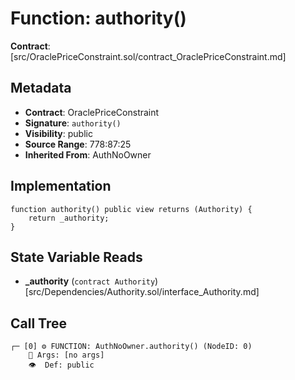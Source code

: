 # Function: authority()

**Contract**: [src/OraclePriceConstraint.sol/contract_OraclePriceConstraint.md]

## Metadata

- **Contract**: OraclePriceConstraint
- **Signature**: `authority()`
- **Visibility**: public
- **Source Range**: 778:87:25
- **Inherited From**: AuthNoOwner

## Implementation

```solidity
function authority() public view returns (Authority) {
    return _authority;
}
```

## State Variable Reads

- **_authority** (`contract Authority`) [src/Dependencies/Authority.sol/interface_Authority.md]

## Call Tree

```
┌─ [0] ⚙️ FUNCTION: AuthNoOwner.authority() (NodeID: 0)
    💬 Args: [no args]
    👁️  Def: public
```
